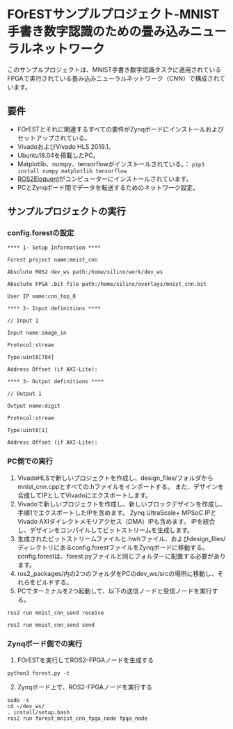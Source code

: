 # FOrESTサンプルプロジェクト-MNIST手書き数字認識のための畳み込みニューラルネットワーク

このサンプルプロジェクトは、MNIST手書き数字認識タスクに適用されているFPGAで実行されている畳み込みニューラルネットワーク（CNN）で構成されています。

## 要件
- FOrESTとそれに関連するすべての要件がZynqボードにインストールおよびセットアップされている。
- VivadoおよびVivado HLS 2019.1。
- Ubuntu18.04を搭載したPC。
- Matplotlib、numpy、tensorflowがインストールされている。： `pip3 install numpy matplotlib tensorflow`
- [ROS2Eloquent](https://docs.ros.org/en/eloquent/Installation.html)がコンピューターにインストールされています。
- PCとZynqボード間でデータを転送するためのネットワーク設定。

## サンプルプロジェクトの実行

### config.forestの設定
```
**** 1- Setup Information ****

Forest project name:mnist_cnn

Absolute ROS2 dev_ws path:/home/xilinx/work/dev_ws

Absolute FPGA .bit file path:/home/xilinx/overlays/mnist_cnn.bit

User IP name:cnn_top_0

**** 2- Input definitions ****

// Input 1

Input name:image_in

Protocol:stream

Type:uint8[784]

Address Offset (if AXI-Lite):

**** 3- Output definitions ****

// Output 1

Output name:digit

Protocol:stream

Type:uint8[1]

Address Offset (if AXI-Lite):
```

### PC側での実行
1. VivadoHLSで新しいプロジェクトを作成し、design_files/フォルダからmnist_cnn.cppとすべての.hファイルをインポートする。
また、デザインを合成してIPとしてVivadoにエクスポートします。
2. Vivadoで新しいプロジェクトを作成し、新しいブロックデザインを作成し、手順1でエクスポートしたIPを含めます。
Zynq UltraScale+ MPSoC IPとVivado AXIダイレクトメモリアクセス（DMA）IPも含めます。
IPを統合し、デザインをコンパイルしてビットストリームを生成します。
3. 生成されたビットストリームファイルと.hwhファイル、およびdesign_files/ディレクトリにあるconfig.forestファイルをZynqボードに移動する。
config.forestは、forest.pyファイルと同じフォルダーに配置する必要があります。
4. ros2_packages/内の2つのフォルダをPCのdev_ws/srcの場所に移動し、それらをビルドする。
5. PCでターミナルを2つ起動して、以下の送信ノードと受信ノードを実行する。
```
ros2 run mnist_cnn_send receive

ros2 run mnist_cnn_send send
```

### Zynqボード側での実行
1. FOrESTを実行してROS2-FPGAノードを生成する

`python3 forest.py -t`

2. Zynqボード上で、ROS2-FPGAノードを実行する
```
sudo -s
cd ~/dev_ws/
. install/setup.bash
ros2 run forest_mnist_cnn_fpga_node fpga_node
```
